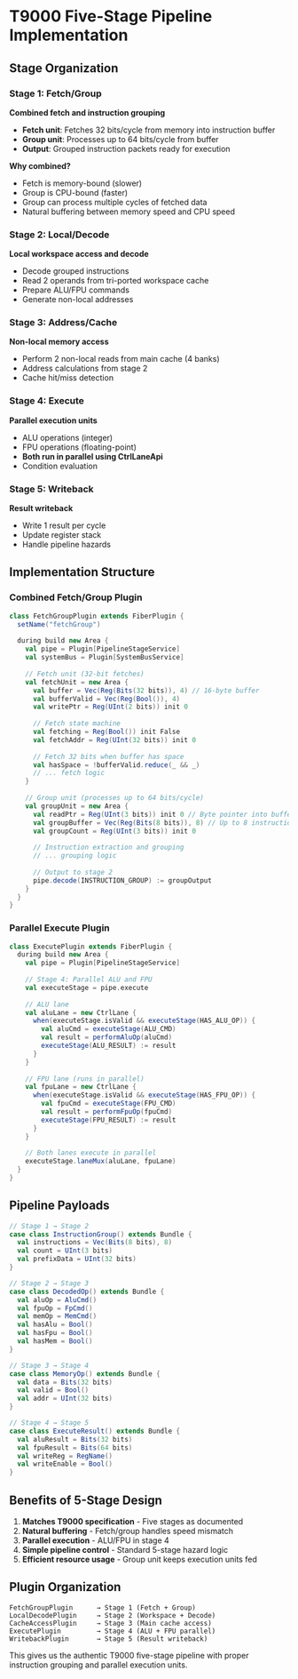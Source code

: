 # T9000 Five-Stage Pipeline Implementation

## Stage Organization

### Stage 1: Fetch/Group
**Combined fetch and instruction grouping**
- **Fetch unit**: Fetches 32 bits/cycle from memory into instruction buffer
- **Group unit**: Processes up to 64 bits/cycle from buffer
- **Output**: Grouped instruction packets ready for execution

**Why combined?**
- Fetch is memory-bound (slower)
- Group is CPU-bound (faster) 
- Group can process multiple cycles of fetched data
- Natural buffering between memory speed and CPU speed

### Stage 2: Local/Decode  
**Local workspace access and decode**
- Decode grouped instructions
- Read 2 operands from tri-ported workspace cache
- Prepare ALU/FPU commands
- Generate non-local addresses

### Stage 3: Address/Cache
**Non-local memory access**
- Perform 2 non-local reads from main cache (4 banks)
- Address calculations from stage 2
- Cache hit/miss detection

### Stage 4: Execute
**Parallel execution units**
- ALU operations (integer)
- FPU operations (floating-point) 
- **Both run in parallel using CtrlLaneApi**
- Condition evaluation

### Stage 5: Writeback
**Result writeback**
- Write 1 result per cycle
- Update register stack
- Handle pipeline hazards

## Implementation Structure

### Combined Fetch/Group Plugin
```scala
class FetchGroupPlugin extends FiberPlugin {
  setName("fetchGroup")
  
  during build new Area {
    val pipe = Plugin[PipelineStageService]
    val systemBus = Plugin[SystemBusService]
    
    // Fetch unit (32-bit fetches)
    val fetchUnit = new Area {
      val buffer = Vec(Reg(Bits(32 bits)), 4) // 16-byte buffer
      val bufferValid = Vec(Reg(Bool()), 4)
      val writePtr = Reg(UInt(2 bits)) init 0
      
      // Fetch state machine
      val fetching = Reg(Bool()) init False
      val fetchAddr = Reg(UInt(32 bits)) init 0
      
      // Fetch 32 bits when buffer has space
      val hasSpace = !bufferValid.reduce(_ && _)
      // ... fetch logic
    }
    
    // Group unit (processes up to 64 bits/cycle)
    val groupUnit = new Area {
      val readPtr = Reg(UInt(3 bits)) init 0 // Byte pointer into buffer
      val groupBuffer = Vec(Reg(Bits(8 bits)), 8) // Up to 8 instructions
      val groupCount = Reg(UInt(3 bits)) init 0
      
      // Instruction extraction and grouping
      // ... grouping logic
      
      // Output to stage 2
      pipe.decode(INSTRUCTION_GROUP) := groupOutput
    }
  }
}
```

### Parallel Execute Plugin
```scala
class ExecutePlugin extends FiberPlugin {
  during build new Area {
    val pipe = Plugin[PipelineStageService]
    
    // Stage 4: Parallel ALU and FPU
    val executeStage = pipe.execute
    
    // ALU lane
    val aluLane = new CtrlLane {
      when(executeStage.isValid && executeStage(HAS_ALU_OP)) {
        val aluCmd = executeStage(ALU_CMD)
        val result = performAluOp(aluCmd)
        executeStage(ALU_RESULT) := result
      }
    }
    
    // FPU lane (runs in parallel)
    val fpuLane = new CtrlLane {
      when(executeStage.isValid && executeStage(HAS_FPU_OP)) {
        val fpuCmd = executeStage(FPU_CMD)
        val result = performFpuOp(fpuCmd)
        executeStage(FPU_RESULT) := result
      }
    }
    
    // Both lanes execute in parallel
    executeStage.laneMux(aluLane, fpuLane)
  }
}
```

## Pipeline Payloads

```scala
// Stage 1 → Stage 2
case class InstructionGroup() extends Bundle {
  val instructions = Vec(Bits(8 bits), 8)
  val count = UInt(3 bits)
  val prefixData = UInt(32 bits)
}

// Stage 2 → Stage 3  
case class DecodedOp() extends Bundle {
  val aluOp = AluCmd()
  val fpuOp = FpCmd()
  val memOp = MemCmd()
  val hasAlu = Bool()
  val hasFpu = Bool()
  val hasMem = Bool()
}

// Stage 3 → Stage 4
case class MemoryOp() extends Bundle {
  val data = Bits(32 bits)
  val valid = Bool()
  val addr = UInt(32 bits)
}

// Stage 4 → Stage 5
case class ExecuteResult() extends Bundle {
  val aluResult = Bits(32 bits)
  val fpuResult = Bits(64 bits)
  val writeReg = RegName()
  val writeEnable = Bool()
}
```

## Benefits of 5-Stage Design

1. **Matches T9000 specification** - Five stages as documented
2. **Natural buffering** - Fetch/group handles speed mismatch
3. **Parallel execution** - ALU/FPU in stage 4
4. **Simple pipeline control** - Standard 5-stage hazard logic
5. **Efficient resource usage** - Group unit keeps execution units fed

## Plugin Organization

```
FetchGroupPlugin      → Stage 1 (Fetch + Group)
LocalDecodePlugin     → Stage 2 (Workspace + Decode)  
CacheAccessPlugin     → Stage 3 (Main cache access)
ExecutePlugin         → Stage 4 (ALU + FPU parallel)
WritebackPlugin       → Stage 5 (Result writeback)
```

This gives us the authentic T9000 five-stage pipeline with proper instruction grouping and parallel execution units.